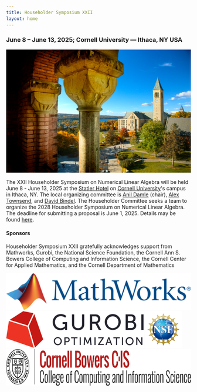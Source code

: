 ```yaml
---
title: Householder Symposium XXII
layout: home
---
```

### June 8 &ndash; June 13, 2025; Cornell University &mdash; Ithaca, NY USA

![Cornell University campus with Cayuga lake in the background](images/UP_2016_1413_089_select.jpg)

The XXII Householder Symposium on Numerical Linear Algebra will be held June 8 - June 13, 2025 at the [Statler Hotel](https://statlerhotel.cornell.edu) on [Cornell University](https://www.cornell.edu/)'s campus in Ithaca, NY. The local organizing committee is [Anil Damle](mailto:damle@cornell.edu) (chair), [Alex Townsend](mailto:ajt253@cornell.edu), and [David Bindel](mailto:bindel@cornell.edu). The Householder Committee seeks a team to organize the 2028 Householder Symposium on Numerical Linear Algebra. The deadline for submitting a proposal is June 1, 2025. Details may be found [here](/organize).

#### Sponsors

Householder Symposium XXII gratefully acknowledges support from Mathworks, Gurobi, the National Science Foundation, the Cornell Ann S. Bowers College of Computing and Information Science, the Cornell Center for Applied Mathematics, and the Cornell Department of Mathematics

<img src="images/Mathworks.png" alt="Mathworks logo" height="100">

<img src="images/Gurobi.png" alt="Gurobi logo" height="100">

<img src="images/NSF.png" alt="National Science Foundation logo" height="100">

<img src="images/Bowers.png" alt="Cornell Bowers College of Computing and Information Science logo" height="100">

